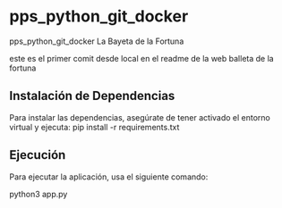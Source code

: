 # pps_python_git_docker
pps_python_git_docker La Bayeta de la Fortuna

este es el primer comit desde local en el readme de la web balleta de la fortuna

## Instalación de Dependencias

Para instalar las dependencias, asegúrate de tener activado el entorno virtual y ejecuta:
pip install -r requirements.txt


## Ejecución

Para ejecutar la aplicación, usa el siguiente comando:

python3 app.py


